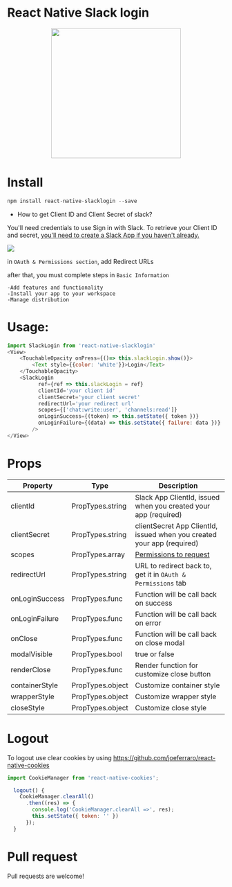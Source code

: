 # React Native Slack login

<p align="center">
  <img src="https://github.com/hungdev/react-native-slack-login/blob/master/ios.gif?raw=true" width=300/>
</p>

# Install

```js
npm install react-native-slacklogin --save
```

* How to get Client ID and Client Secret of slack?

You'll need credentials to use Sign in with Slack. To retrieve your Client ID and secret, [you'll need to create a Slack App if you haven't already.](https://api.slack.com/apps/new)

![](https://github.com/hungdev/react-native-slack-login/blob/master/assets/client.png?raw=true)

in `OAuth & Permissions section`, add Redirect URLs

after that, you must complete steps in `Basic Information`
```
-Add features and functionality
-Install your app to your workspace
-Manage distribution
```

# Usage:

```javascript
import SlackLogin from 'react-native-slacklogin'
<View>
    <TouchableOpacity onPress={()=> this.slackLogin.show()}>
        <Text style={{color: 'white'}}>Login</Text>
    </TouchableOpacity>
    <SlackLogin
          ref={ref => this.slackLogin = ref}
          clientId='your client id'
          clientSecret='your client secret'
          redirectUrl='your redirect url'
          scopes={['chat:write:user', 'channels:read']}
          onLoginSuccess={(token) => this.setState({ token })}
          onLoginFailure={(data) => this.setState({ failure: data })}
        />
</View>

```

# Props

Property | Type | Description
------------ | ------------- | -------------
clientId | PropTypes.string | Slack App ClientId, issued when you created your app (required)
clientSecret | PropTypes.string | clientSecret App ClientId, issued when you created your app (required)
scopes | PropTypes.array | [Permissions to request](https://api.slack.com/docs/oauth-scopes)
redirectUrl | PropTypes.string | URL to redirect back to, get it in `OAuth & Permissions` tab
onLoginSuccess | PropTypes.func | Function will be call back on success
onLoginFailure | PropTypes.func | Function will be call back on error
onClose | PropTypes.func | Function will be call back on close modal
modalVisible | PropTypes.bool | true or false
renderClose | PropTypes.func | Render function for customize close button
containerStyle | PropTypes.object | Customize container style
wrapperStyle | PropTypes.object | Customize wrapper style
closeStyle | PropTypes.object | Customize close style


# Logout

To logout use clear cookies by using https://github.com/joeferraro/react-native-cookies

```js
import CookieManager from 'react-native-cookies';

  logout() {
    CookieManager.clearAll()
      .then((res) => {
        console.log('CookieManager.clearAll =>', res);
        this.setState({ token: '' })
      });
  }
 ```
 
 # Pull request
  Pull requests are welcome!
